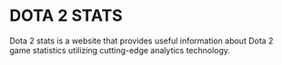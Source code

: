 # DOTA 2 STATS

Dota 2 stats is a website that provides useful information about Dota 2 game statistics utilizing cutting-edge analytics technology.
